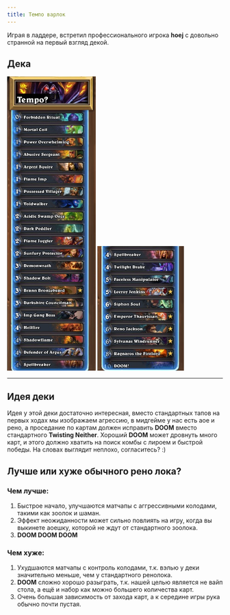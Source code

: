 ```yaml
---
title: Темпо варлок
---
```


Играя в ладдере, встретил профессионального игрока **hoej** с довольно странной на первый взгляд декой. 
## Дека
![Reno1](img/ss+(2016-06-10+at+12.32.47).jpg "Reno1")
![Reno2](img/ss+(2016-06-10+at+12.32.55).jpg "Reno2")

---

## Идея деки

Идея у этой деки достаточно интересная, вместо стандартных тапов на первых ходах мы изображаем агрессию, в мидгейме у нас есть аое и рено, а проседание по картам должен исправить **DOOM** вместо стандартного **Twisting Neither**. Хороший **DOOM** может дровнуть много карт, и этого должно хватить на поиск комбы с лироем и быстрой победы. На словах выглядит неплохо, согласитесь? :)

## Лучше или хуже обычного рено лока?

### Чем лучше:

1. Быстрое начало, улучшаются матчапы с аггрессивными колодами, такими как зоолок и шаман. 
2. Эффект неожиданности может сильно повлиять на игру, когда вы выкинете аоешку, которой не ждут от стандартного зоолока.
3. **DOOM DOOM DOOM**

### Чем хуже:

1. Ухудшаются матчапы с контроль колодами, т.к. вэлью у деки значительно меньше, чем у стандартного ренолока.
2. **DOOM** сложно хорошо разыграть, т.к. нашей целью является не вайп стола, а ещё и набор как можно большего количества карт. 
3. Очень большая зависимость от захода карт, а к середине игры рука обычно почти пустая.


